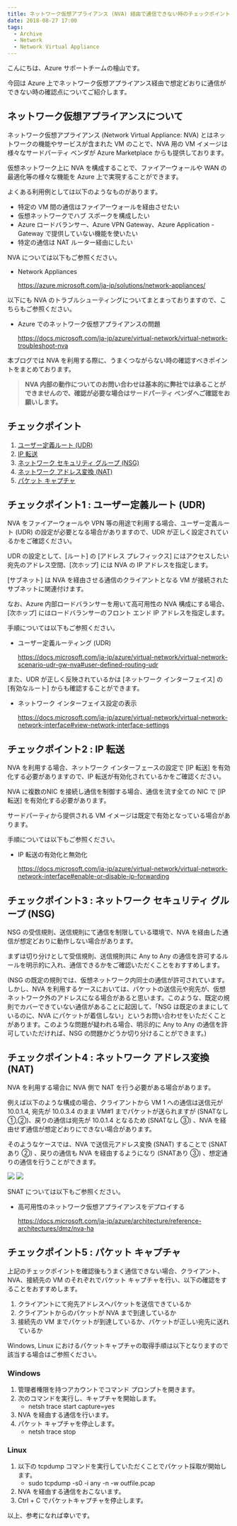 ```yaml
---
title: ネットワーク仮想アプライアンス (NVA) 経由で通信できない時のチェックポイント
date: 2018-08-27 17:00
tags:
  - Archive
  - Network
  - Network Virtual Appliance
---
```


こんにちは、Azure サポートチームの檜山です。

今回は Azure 上でネットワーク仮想アプライアンス経由で想定どおりに通信ができない時の確認点についてご紹介します。

## ネットワーク仮想アプライアンスについて

ネットワーク仮想アプライアンス (Network Virtual Appliance: NVA) とはネットワークの機能やサービスが含まれた VM のことで、NVA 用の VM イメージは様々なサードパーティ ベンダが Azure Marketplace からも提供しております。

仮想ネットワーク上に NVA を構成することで、ファイアーウォールや WAN の最適化等の様々な機能を Azure 上で実現することができます。

よくある利用例としては以下のようなものがあります。

- 特定の VM 間の通信はファイアーウォールを経由させたい
- 仮想ネットワークでハブ スポークを構成したい
- Azure ロードバランサー、Azure VPN Gateway、Azure Application - Gateway で提供していない機能を使いたい
- 特定の通信は NAT ルーター経由にしたい

NVA については以下もご参照ください。

- Network Appliances

    https://azure.microsoft.com/ja-jp/solutions/network-appliances/

以下にも NVA のトラブルシューティングについてまとまっておりますので、こちらもご参照ください。

- Azure でのネットワーク仮想アプライアンスの問題

    https://docs.microsoft.com/ja-jp/azure/virtual-network/virtual-network-troubleshoot-nva

本ブログでは NVA を利用する際に、うまくつながらない時の確認すべきポイントをまとめております。

> **NVA 内部の動作についてのお問い合わせは基本的に弊社では承ることができませんので、確認が必要な場合はサードパーティ ベンダへご確認をお願いします。**

## チェックポイント

1. [ユーザー定義ルート (UDR)](#チェックポイント1-ユーザー定義ルート-UDR)
2. [IP 転送](#チェックポイント2-IP-転送)
3. [ネットワーク セキュリティ グループ (NSG)](#チェックポイント3-ネットワーク-セキュリティ-グループ-NSG)
4. [ネットワーク アドレス変換 (NAT)](#チェックポイント4-ネットワーク-アドレス変換-NAT)
5. [パケット キャプチャ](#チェックポイント5-パケット-キャプチャ)

## チェックポイント1 : ユーザー定義ルート (UDR)

NVA をファイアーウォールや VPN 等の用途で利用する場合、ユーザー定義ルート (UDR) の設定が必要となる場合がありますので、UDR が正しく設定されているかをご確認ください。

UDR の設定として、[ルート] の [アドレス プレフィックス] にはアクセスしたい宛先のアドレス空間、[次ホップ] には NVA の IP アドレスを指定します。

[サブネット] は NVA を経由させる通信のクライアントとなる VM が接続されたサブネットに関連付けます。

なお、Azure 内部ロードバランサーを用いて高可用性の NVA 構成にする場合、[次ホップ] にはロードバランサーのフロント エンド IP アドレスを指定します。

手順については以下もご参照ください。

- ユーザー定義ルーティング (UDR)

    https://docs.microsoft.com/ja-jp/azure/virtual-network/virtual-network-scenario-udr-gw-nva#user-defined-routing-udr

また、UDR が正しく反映されているかは [ネットワーク インターフェイス] の [有効なルート] からも確認することができます。

- ネットワーク インターフェイス設定の表示

    https://docs.microsoft.com/ja-jp/azure/virtual-network/virtual-network-network-interface#view-network-interface-settings

## チェックポイント2 : IP 転送

NVA を利用する場合、ネットワーク インターフェースの設定で [IP 転送] を有効化する必要がありますので、IP 転送が有効化されているかをご確認ください。

NVA に複数のNIC を接続し通信を制御する場合、通信を流す全ての NIC で [IP 転送] を有効化する必要があります。

サードパーティから提供される VM イメージは既定で有効となっている場合があります。

手順については以下もご参照ください。

- IP 転送の有効化と無効化

    https://docs.microsoft.com/ja-jp/azure/virtual-network/virtual-network-network-interface#enable-or-disable-ip-forwarding

## チェックポイント3 : ネットワーク セキュリティ グループ (NSG)

NSG の受信規則、送信規則にて通信を制限している環境で、NVA を経由した通信が想定どおりに動作しない場合があります。

まずは切り分けとして受信規則、送信規則共に Any to Any の通信を許可するルールを明示的に入れ、通信できるかをご確認いただくことをおすすめします。

(NSG の既定の規則では、仮想ネットワーク内同士の通信が許可されています。しかし、NVA を利用するケースにおいては、パケットの送信元や宛先が、仮想ネットワーク外のアドレスになる場合があると思います。このような、既定の規則でカバーできていない通信があることに起因して、「NSG は既定のままにしているのに、NVA にパケットが着信しない」というお問い合わせをいただくことがあります。このような問題が疑われる場合、明示的に Any to Any の通信を許可していただければ、NSG の問題かどうか切り分けることができます。)

## チェックポイント4 : ネットワーク アドレス変換 (NAT)

NVA を利用する場合に NVA 側で NAT を行う必要がある場合があります。

例えば以下のような構成の場合、クライアントから VM 1 への通信は送信元が 10.0.1.4, 宛先が 10.0.3.4 のまま VM#1 までパケットが送られますが (SNATなし ①,②)、戻りの通信は宛先が 10.0.1.4 となるため (SNATなし ③) 、NVA を経由せず通信が想定どおりにできない場合があります。

そのようなケースでは、NVA で送信元アドレス変換 (SNAT) することで (SNATあり ②) 、戻りの通信も NVA を経由するようになり (SNATあり ③) 、想定通りの通信を行うことができます。

![](./nva-troubleshooting/NvaWithoutSnat.png)
![](./nva-troubleshooting/NvaWithSnat.png)

SNAT については以下もご参照ください。

- 高可用性のネットワーク仮想アプライアンスをデプロイする

    https://docs.microsoft.com/ja-jp/azure/architecture/reference-architectures/dmz/nva-ha

## チェックポイント5 : パケット キャプチャ

上記のチェックポイントを確認後もうまく通信できない場合、クライアント、NVA、接続先の VM のそれぞれでパケット キャプチャを行い、以下の確認をすることをおすすめします。

1. クライアントにて宛先アドレスへパケットを送信できているか
2. クライアントからのパケットが NVA まで到達しているか
3. 接続先の VM までパケットが到達しているか、パケットが正しい宛先に送れているか

Windows, Linux におけるパケットキャプチャの取得手順は以下となりますので該当する場合はご参照ください。

### Windows

1. 管理者権限を持つアカウントでコマンド プロンプトを開きます。
2. 次のコマンドを実行し、キャプチャを開始します。
   - netsh trace start capture=yes
3. NVA を経由する通信を行います。
4. パケット キャプチャを停止します。
    - netsh trace stop

### Linux
1. 以下の tcpdump コマンドを実行していただくことでパケット採取が開始します。
   - sudo tcpdump -s0 -i any -n -w outfile.pcap
2. NVA を経由する通信をおこないます。
3. Ctrl + C でパケットキャプチャを停止します。
 
以上、参考になれば幸いです。